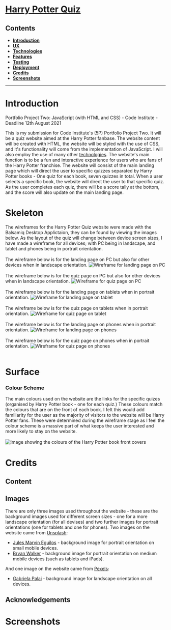 <a href="#" target="_blank"><h1>Harry Potter Quiz</h1></a>

## Contents
<ul>
    <li>
        <a href="#Introduction"><strong>Introduction</strong></a>
    </li>
    <li>
        <a href="#UX"><strong>UX</strong></a>               
    </li>
    <li>
        <a href="#Technologies"><strong>Technologies</strong></a>
    </li>
    <li>
        <a href="#Features"><strong>Features</strong></a>
    </li>
    <li>
        <a href="#Testing"><strong>Testing</strong></a>   
    </li>
    <li>
        <a href="#Deployment"><strong>Deployment</strong></a>
    </li>
    <li>
       <a href="#Credits"><strong>Credits</strong></a> 
    </li>
    <li>
        <a href="#Screenshots"><strong>Screenshots</strong></a>
    </li>
</ul>
<hr>

# Introduction
Portfolio Project Two: JavaScript (with HTML and CSS) - Code Institute - Deadline 12th August 2021

This is my submission for Code Institute's (5P) Portfolio Project Two. It will be a quiz website aimed at the Harry Potter fanbase. The website content will be created with HTML, the website will be styled with the use of CSS, and it's functionality will come from the implementation of JavaScript. I will also employ the use of many other <a href="#Technologies">technologies</a>. The website's main function is to be a fun and interactive experience for users who are fans of the Harry Potter franchise. The website will consist of the main landing page which will direct the user to specific quizzes separated by Harry Potter books - One quiz for each book, seven quizzes in total. When a user selects a specific book, the website will direct the user to that specific quiz. As the user completes each quiz, there will be a score tally at the bottom, and the score will also update on the main landing page.

# Skeleton

The wireframes for the Harry Potter Quiz website were made with the Balsamiq Desktop Applictaion, they can be found by viewing the images below. As the layout of the quiz will change between device screen sizes, I have made a wireframe for all devices; with PC being in landscape, and tablet and phones being in portrait orientation. 
<br><br>
The wireframe below is for the landing page on PC but also for other devices when in landscape orientation.
<img src="assets/images/readme-images/pc-main.png" alt="Wireframe for landing page on PC"><br><br>
The wireframe below is for the quiz page on PC but also for other devices when in landscape orientation.
<img src="assets/images/readme-images/pc-question.png" alt="Wireframe for quiz page on PC"><br><br>
The wireframe below is for the landing page on tablets when in portrait orientation.
<img src="assets/images/readme-images/tablet-main.png" alt="Wireframe for landing page on tablet"><br><br>
The wireframe below is for the quiz page on tablets when in portrait orientation.
<img src="assets/images/readme-images/tablet-question.png" alt="Wireframe for quiz page on tablet"><br><br>
The wireframe below is for the landing page on phones when in portrait orientation.
<img src="assets/images/readme-images/phone-main.png" alt="Wireframe for landing page on phones"><br><br>
The wireframe below is for the quiz page on phones when in portrait orientation.
<img src="assets/images/readme-images/phone-question.png" alt="Wireframe for quiz page on phones"><br><br>

# Surface

### Colour Scheme
The main colours used on the website are the links for the specific quizes (organised by Harry Potter book - one for each quiz.) These colours match the colours that are on the front of each book. I felt this would add familiarity for the user as the majority of visitors to the website will be Harry Potter fans. These were determined during the wireframe stage as I feel the colour scheme is a massive part of what keeps the user interested and more likely to stay on the website.<br><br>
<img src="assets/images/readme-images/colour-scheme.png" alt="Image showing the colours of the Harry Potter book front covers">

# Credits

## Content

## Images
There are only three images used throughout the website - these are the background images used for different screen sizes - one for a more landscape orientation (for all devises) and two further images for portrait orientations (one for tablets and one for phones). Two images on the website came from <a href="https://unsplash.com/" target="_blank">Unsplash</a>:
<ul>
    <li>
        <a href="https://unsplash.com/photos/cADpgwU6Fm4" target="_blank">Jules Marvin Eguilos</a> - background image for portrait orientation on small mobile devices.
    </li>
    <li>
        <a href="https://unsplash.com/photos/v-IkXXcQ0Eo" target="_blank">Bryan Walker</a> - background image for portrait orientation on medium mobile devices (such as tablets and iPads).
    </li>
</ul>    
And one image on the website came from <a href="https://www.pexels.com/" target="_blank">Pexels</a>:
<ul>
    <li>
        <a href="https://www.pexels.com/photo/train-with-smoke-507410/" target="_blank">Gabriela Palai</a> - background image for landscape orientation on all devices.
    </li>
</ul>

## Acknowledgements

# Screenshots
